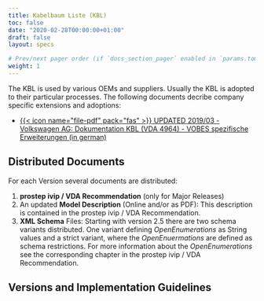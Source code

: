 ```yaml
---
title: Kabelbaum Liste (KBL)
toc: false
date: "2020-02-28T00:00:00+01:00"
draft: false
layout: specs

# Prev/next pager order (if `docs_section_pager` enabled in `params.toml`)
weight: 1
---
```

The KBL is used by various OEMs and suppliers. Usually the KBL is adopted to their particular processes. The following documents decribe company specific extensions and adoptions:

  * [{{< icon name="file-pdf" pack="fas" >}} UPDATED 2019/03 - Volkswagen AG: Dokumentation KBL (VDA 4964) - VOBES spezifische Erweiterungen (in german)](dok_vobes-kbl-format_20190329.pdf)

## Distributed Documents 
For each Version several documents are distributed:
  1. **prostep ivip / VDA Recommendation** (only for Major Releases)
  2. An updated **Model Description** (Online and/or as PDF): This description is contained in the prostep ivip / VDA Recommendation.
  3. **XML Schema** Files: Starting with version 2.5 there are two schema variants distributed. One variant defining *OpenEnumerations* as String values and a strict variant, where the *OpenEnuermations* are defined as schema restrictions. For more information about the *OpenEnumerations* see the corresponding chapter in the prostep ivip / VDA Recommendation.


## Versions and Implementation Guidelines
